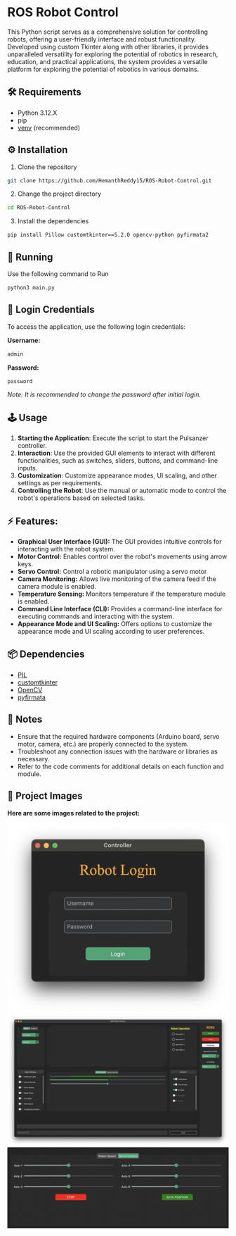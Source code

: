 
# ROS Robot Control

This Python script serves as a comprehensive solution for controlling robots, offering a user-friendly interface and robust functionality. Developed using custom Tkinter along with other libraries, it provides unparalleled versatility for exploring the potential of robotics in research, education, and practical applications, the system provides a versatile platform for exploring the potential of robotics in various domains.

## 🛠️ Requirements

- Python 3.12.X
- pip
- [venv](https://packaging.python.org/en/latest/guides/installing-using-pip-and-virtual-environments/) (recommended)

## ⚙️ Installation

1. Clone the repository 
```bash
git clone https://github.com/HemanthReddy15/ROS-Robot-Control.git
```
2. Change the project directory
```bash
cd ROS-Robot-Control
```
3. Install the dependencies 
```bash
pip install Pillow customtkinter==5.2.0 opencv-python pyfirmata2
```
## 🤖 Running
Use the following command to Run
```bash
python3 main.py
```
## 🔑 Login Credentials
To access the application, use the following login credentials:

**Username:** 
```bash 
admin
```
**Password:** 
```bash
password
```
*Note: It is recommended to change the password after initial login.*

## 🕹️ Usage 
1. **Starting the Application**: Execute the script to start the Pulsanzer controller.
2. **Interaction**: Use the provided GUI elements to interact with different functionalities, such as switches, sliders, buttons, and command-line inputs.
3. **Customization**: Customize appearance modes, UI scaling, and other settings as per requirements.
4. **Controlling the Robot**: Use the manual or automatic mode to control the robot's operations based on selected tasks.

## ⚡️ Features:
- **Graphical User Interface (GUI):** The GUI provides intuitive controls for interacting with the robot system.
- **Motor Control:** Enables control over the robot's movements using arrow keys.
- **Servo Control:** Control a robotic manipulator using a servo motor
- **Camera Monitoring:** Allows live monitoring of the camera feed if the camera module is enabled.
- **Temperature Sensing:** Monitors temperature if the temperature module is enabled.
- **Command Line Interface (CLI):** Provides a command-line interface for executing commands and interacting with the system.
- **Appearance Mode and UI Scaling:** Offers options to customize the appearance mode and UI scaling according to user preferences.

## 📦 Dependencies

- [PIL](https://pypi.org/project/pillow/)
- [customtkinter](https://pypi.org/project/customtkinter/0.3/)
- [OpenCV](https://pypi.org/project/opencv-python/)
- [pyfirmata](https://pypi.org/project/pyFirmata/)

## 📝 Notes

- Ensure that the required hardware components (Arduino board, servo motor, camera, etc.) are properly connected to the system.
- Troubleshoot any connection issues with the hardware or libraries as necessary.
- Refer to the code comments for additional details on each function and module.


## 🌄 Project Images
**Here are some images related to the project:**

![Image 1](images/login.png)
![Image 2](images/control1.png)
![Image 2](images/ServoControl1.png)
